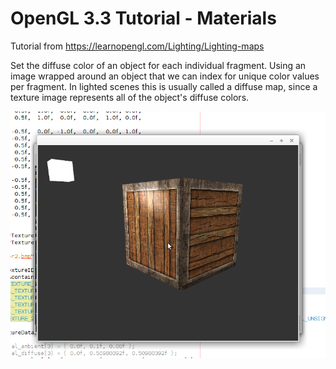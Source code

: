 # OpenGL 3.3 Tutorial - Materials

Tutorial from https://learnopengl.com/Lighting/Lighting-maps

Set the diffuse color of an object for each individual fragment.
Using an image wrapped around an object that we can index for unique color values per fragment. 
In lighted scenes this is usually called a diffuse map, since a texture image represents all of the object's diffuse colors. 

![alt text](https://github.com/tapin13/openGL-3-3-examples/blob/master/tutorialX0_diffuse_maps/Screenshot.png)
